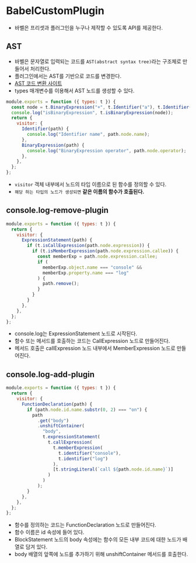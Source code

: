 # BabelCustomPlugin

- 바벨은 프리셋과 플러그인을 누구나 제작할 수 있도록 API를 제공한다.

## AST

- 바벨은 문자열로 입력되는 코드를 `AST(abstract syntax tree)`라는 구조체로 만들어서 처리한다.
- 플러그인에서는 AST를 기반으로 코드를 변경한다.
- [AST 코드 변환 사이트](https://astexplorer.net)
- types 매개변수를 이용해서 AST 노드를 생성할 수 있다.

```js
module.exports = function ({ types: t }) {
  const node = t.BinaryExpression("+", t.Identifier("a"), t.Identifier("b"));
  console.log("isBinaryExpression", t.isBinaryExpression(node));
  return {
    visitor: {
      Identifier(path) {
        console.log("Identifier name", path.node.name);
      },
      BinaryExpression(path) {
        console.log("BinaryExpression operator", path.node.operator);
      },
    },
  };
};
```

- `visitor` 객체 내부에서 노드의 타입 이름으로 된 함수를 정의할 수 있다.
- `해당 하는 타입의 노드가 생성되면` **같은 이름의 함수가 호출된다.**

## console.log-remove-plugin

```js
module.exports = function ({ types: t }) {
  return {
    visitor: {
      ExpressionStatement(path) {
        if (t.isCallExpression(path.node.expression)) {
          if (t.isMemberExpression(path.node.expression.callee)) {
            const memberExp = path.node.expression.callee;
            if (
              memberExp.object.name === "console" &&
              memberExp.property.name === "log"
            ) {
              path.remove();
            }
          }
        }
      },
    },
  };
};
```

- console.log는 ExpressionStatement 노드로 시작된다.
- 함수 또는 메서드를 호출하는 코드는 CallExpression 노드로 만들어진다.
- 메서드 호출은 callExpression 노드 내부에서 MemberExpression 노드로 만들어진다.

## console.log-add-plugin

```js
module.exports = function ({ types: t }) {
  return {
    visitor: {
      FunctionDeclaration(path) {
        if (path.node.id.name.substr(0, 2) === "on") {
          path
            .get("body")
            .unshiftContainer(
              "body",
              t.expressionStatement(
                t.callExpression(
                  t.memberExpression(
                    t.identifier("console"),
                    t.identifier("log")
                  ),
                  [t.stringLiteral(`call ${path.node.id.name}`)]
                )
              )
            );
        }
      },
    },
  };
};
```

- 함수를 정의하는 코드는 FunctionDeclaration 노드로 만들어진다.
- 함수 이름은 id 속성에 들어 있다.
- BlockStatement 노드의 body 속성에는 함수의 모든 내부 코드에 대한 노드가 배열로 담겨 있다.
- body 배열의 앞쪽에 노드를 추가하기 위해 unshiftContainer 메서드를 호출한다.
